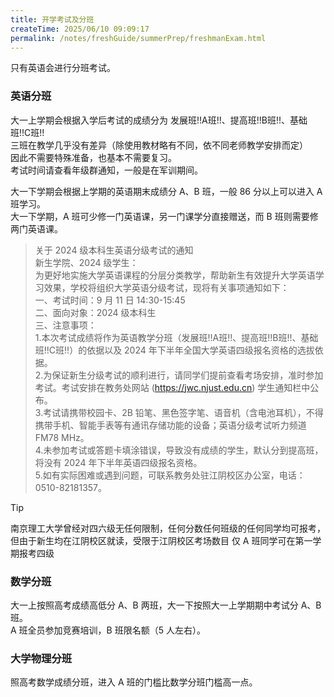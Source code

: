 ```yaml
---
title: 开学考试及分班
createTime: 2025/06/10 09:09:17
permalink: /notes/freshGuide/summerPrep/freshmanExam.html
---
```

只有英语会进行分班考试。   
### 英语分班

大一上学期会根据入学后考试的成绩分为 发展班!!A班!!、提高班!!B班!!、基础班!!C班!!   
三班在教学几乎没有差异（除使用教材略有不同，依不同老师教学安排而定）   
因此不需要特殊准备，也基本不需要复习。   
考试时间请查看年级群通知，一般是在军训期间。   

大一下学期会根据上学期的英语期末成绩分 A、B 班，一般 86 分以上可以进入 A 班学习。   
大一下学期，A 班可少修一门英语课，另一门课学分直接赠送，而 B 班则需要修两门英语课。

>关于 2024 级本科生英语分级考试的通知   
新生学院、2024 级学生：   
 >  为更好地实施大学英语课程的分层分类教学，帮助新生有效提升大学英语学习效果，学校将组织大学英语分级考试，现将有关事项通知如下：   
 > 一、考试时间：9 月 11 日 14:30-15:45   
 > 二、面向对象：2024 级本科生   
 > 三、注意事项：   
 > 1.本次考试成绩将作为英语教学分班（发展班!!A班!!、提高班!!B班!!、基础班!!C班!!）的依据以及 2024 年下半年全国大学英语四级报名资格的选拔依据。   
>  2.为保证新生分级考试的顺利进行，请同学们提前查看考场安排，准时参加考试。考试安排在教务处网站 (https://jwc.njust.edu.cn) 学生通知栏中公布。   
 > 3.考试请携带校园卡、2B 铅笔、黑色签字笔、语音机（含电池耳机），不得携带手机、智能手表等有通讯存储功能的设备；英语分级考试听力频道 FM78 MHz。   
>  4.未参加考试或答题卡填涂错误，导致没有成绩的学生，默认分到提高班，将没有 2024 年下半年英语四级报名资格。   
>  5.如有实际困难或遇到问题，可联系教务处驻江阴校区办公室，电话：0510-82181357。   
>


> [!TIP]
> 南京理工大学曾经对四六级无任何限制，任何分数任何班级的任何同学均可报考，
> 但由于新生均在江阴校区就读，受限于江阴校区考场数目
> 仅 A 班同学可在第一学期报考四级

### 数学分班

大一上按照高考成绩高低分 A、B 两班，大一下按照大一上学期期中考试分 A、B 班。      
A 班全员参加竞赛培训，B 班限名额（5 人左右）。

### 大学物理分班

照高考数学成绩分班，进入 A 班的门槛比数学分班门槛高一点。